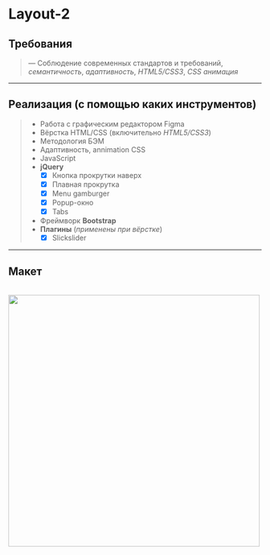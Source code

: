 # Layout-2
## Требования
> — Соблюдение современных стандартов и требований, _семантичность_, _адаптивность_, _HTML5/CSS3_, _CSS анимация_
---
## Реализация (с помощью каких инструментов)

> - Работа с графическим редактором Figma
> - Вёрстка HTML/CSS (включительно _HTML5/CSS3_)
> - Методология БЭМ
> - Адаптивность, annimation CSS
> - JavaScript
> - **jQuery**
>    - [x] Кнопка прокрутки наверх
>    - [x] Плавная прокрутка
>    - [x] Menu gamburger
>    - [x] Popup-окно
>    - [x] Tabs
> - Фреймворк **Bootstrap**
> - **Плагины** (_применены_ _при_ _вёрстке_)
>    - [x] Slickslider
---
## Макет
<br>
<img height="500" width="500" src="https://github.com/GeorgGeo/Layout-2/blob/main/Gravity-fig.jpg">
</br>
